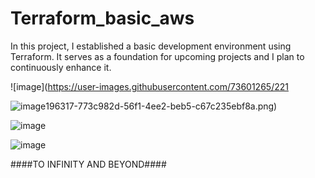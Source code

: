 # Terraform_basic_aws

In this project, I established a basic development environment using Terraform. It serves as a foundation for upcoming projects and I plan to continuously enhance it.

![image](https://user-images.githubusercontent.com/73601265/221

![image](https://user-images.githubusercontent.com/73601265/221196660-2e961f22-d5f4-42a9-9c22-90ae3e1efffc.png)196317-773c982d-56f1-4ee2-beb5-c67c235ebf8a.png)

![image](https://user-images.githubusercontent.com/73601265/221196775-3719cc06-8061-4219-8ca7-9cf88ddd6030.png)

![image](https://user-images.githubusercontent.com/73601265/221197577-41963581-5c6f-49d5-bf46-5c4454997d16.png)






####TO INFINITY AND BEYOND####
